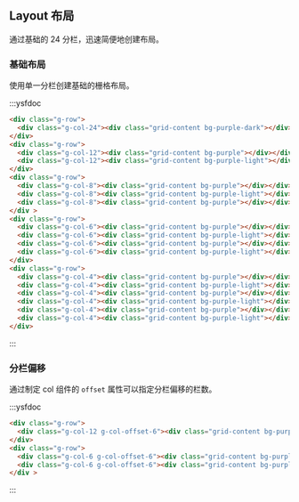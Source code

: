 <style lang="scss">
    .g-row {
      margin-bottom: 20px;
      &:last-child {
        margin-bottom: 0;
      }
    }
    .g-col {
      border-radius: 4px;
    }
    .bg-purple-dark {
      background: #99a9bf;
    }
    .bg-purple {
      background: #d3dce6;
    }
    .bg-purple-light {
      background: #e5e9f2;
    }
    .grid-content {
      border-radius: 4px;
      min-height: 36px;
    }
    .row-bg {
      padding: 10px 0;
      background-color: #f9fafc;
    }
</style>

## Layout 布局

通过基础的 24 分栏，迅速简便地创建布局。

### 基础布局

使用单一分栏创建基础的栅格布局。

:::ysfdoc
```html
<div class="g-row">
  <div class="g-col-24"><div class="grid-content bg-purple-dark"></div></div>
</div>
<div class="g-row">
  <div class="g-col-12"><div class="grid-content bg-purple"></div></div>
  <div class="g-col-12"><div class="grid-content bg-purple-light"></div></div>
</div>
<div class="g-row">
  <div class="g-col-8"><div class="grid-content bg-purple"></div></div>
  <div class="g-col-8"><div class="grid-content bg-purple-light"></div></div>
  <div class="g-col-8"><div class="grid-content bg-purple"></div></div>
</div >
<div class="g-row">
  <div class="g-col-6"><div class="grid-content bg-purple"></div></div>
  <div class="g-col-6"><div class="grid-content bg-purple-light"></div></div>
  <div class="g-col-6"><div class="grid-content bg-purple"></div></div>
  <div class="g-col-6"><div class="grid-content bg-purple-light"></div></div>
</div>
<div class="g-row">
  <div class="g-col-4"><div class="grid-content bg-purple"></div></div>
  <div class="g-col-4"><div class="grid-content bg-purple-light"></div></div>
  <div class="g-col-4"><div class="grid-content bg-purple"></div></div>
  <div class="g-col-4"><div class="grid-content bg-purple-light"></div></div>
  <div class="g-col-4"><div class="grid-content bg-purple"></div></div>
  <div class="g-col-4"><div class="grid-content bg-purple-light"></div></div>
</div>
```
:::

### 分栏偏移

通过制定 col 组件的 `offset` 属性可以指定分栏偏移的栏数。

:::ysfdoc

```html
<div class="g-row">
  <div class="g-col-12 g-col-offset-6"><div class="grid-content bg-purple"></div></div>
</div>
<div class="g-row">
  <div class="g-col-6 g-col-offset-6"><div class="grid-content bg-purple"></div></div>
  <div class="g-col-6 g-col-offset-6"><div class="grid-content bg-purple"></div></div>
</div >
```
:::
